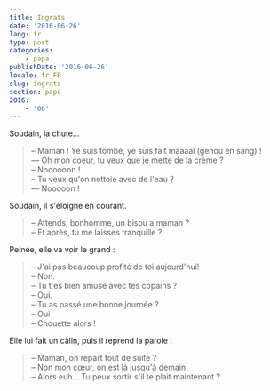 ```yaml
---
title: Ingrats
date: '2016-06-26'
lang: fr
type: post
categories:
    - papa
publishDate: '2016-06-26'
locale: fr_FR
slug: ingrats
section: papa
2016:
    - '06'
---
```


Soudain, la chute…

<!--more-->

> – Maman ! Ye suis tombé, ye suis fait maaaal (genou en sang) !  
> — Oh mon coeur, tu veux que je mette de la crème ?  
> – Noooooon !  
> – Tu veux qu'on nettoie avec de l'eau ?  
> — Nooooon !

Soudain, il s'éloigne en courant.

> – Attends, bonhomme, un bisou a maman ?  
> – Et après, tu me laisses tranquille ?

Peinée, elle va voir le grand :

> – J'ai pas beaucoup profité de toi aujourd'hui!  
> – Non.  
> – Tu t'es bien amusé avec tes copains ?  
> – Oui.  
> – Tu as passé une bonne journée ?  
> – Oui  
> – Chouette alors !

Elle lui fait un câlin, puis il reprend la parole :

> – Maman, on repart tout de suite ?  
> – Non mon cœur, on est là jusqu'à demain  
> – Alors euh… Tu peux sortir s'il te plait maintenant ?
